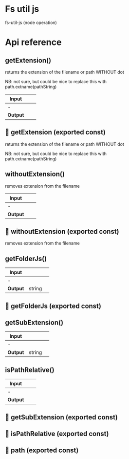 # Fs util js

fs-util-js (node operation)



# Api reference

## getExtension()

returns the extension of the filename or path WITHOUT dot

NB: not sure, but could be nice to replace this with path.extname(pathString)


| Input      |    |    |
| ---------- | -- | -- |
| - | | |
| **Output** |    |    |



## 📄 getExtension (exported const)

returns the extension of the filename or path WITHOUT dot

NB: not sure, but could be nice to replace this with path.extname(pathString)


## withoutExtension()

removes extension from the filename


| Input      |    |    |
| ---------- | -- | -- |
| - | | |
| **Output** |    |    |



## 📄 withoutExtension (exported const)

removes extension from the filename


## getFolderJs()

| Input      |    |    |
| ---------- | -- | -- |
| - | | |
| **Output** | string   |    |



## 📄 getFolderJs (exported const)

## getSubExtension()

| Input      |    |    |
| ---------- | -- | -- |
| - | | |
| **Output** | string   |    |



## isPathRelative()

| Input      |    |    |
| ---------- | -- | -- |
| - | | |
| **Output** |    |    |



## 📄 getSubExtension (exported const)

## 📄 isPathRelative (exported const)

## 📄 path (exported const)

